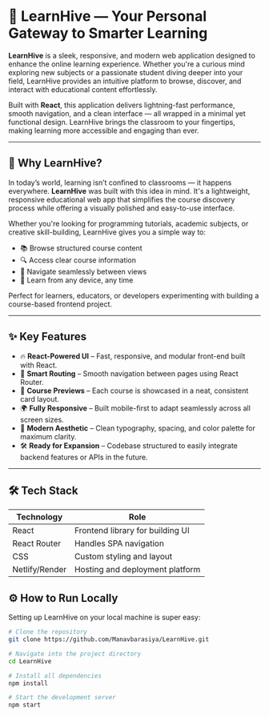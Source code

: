 # 🚀 LearnHive — Your Personal Gateway to Smarter Learning

**LearnHive** is a sleek, responsive, and modern web application designed to enhance the online learning experience. Whether you're a curious mind exploring new subjects or a passionate student diving deeper into your field, LearnHive provides an intuitive platform to browse, discover, and interact with educational content effortlessly.

Built with **React**, this application delivers lightning-fast performance, smooth navigation, and a clean interface — all wrapped in a minimal yet functional design. LearnHive brings the classroom to your fingertips, making learning more accessible and engaging than ever.

---

## 🌟 Why LearnHive?

In today’s world, learning isn’t confined to classrooms — it happens everywhere. **LearnHive** was built with this idea in mind. It's a lightweight, responsive educational web app that simplifies the course discovery process while offering a visually polished and easy-to-use interface.

Whether you're looking for programming tutorials, academic subjects, or creative skill-building, LearnHive gives you a simple way to:

- 📚 Browse structured course content  
- 🔍 Access clear course information  
- 🧭 Navigate seamlessly between views  
- 📱 Learn from any device, any time  

Perfect for learners, educators, or developers experimenting with building a course-based frontend project.

---

## ✨ Key Features

- 🔥 **React-Powered UI** – Fast, responsive, and modular front-end built with React.
- 🧠 **Smart Routing** – Smooth navigation between pages using React Router.
- 🎯 **Course Previews** – Each course is showcased in a neat, consistent card layout.
- 🌍 **Fully Responsive** – Built mobile-first to adapt seamlessly across all screen sizes.
- 🎨 **Modern Aesthetic** – Clean typography, spacing, and color palette for maximum clarity.
- 🛠 **Ready for Expansion** – Codebase structured to easily integrate backend features or APIs in the future.

---

## 🛠 Tech Stack

| Technology     | Role                                      |
|----------------|-------------------------------------------|
| React          | Frontend library for building UI          |
| React Router   | Handles SPA navigation                    |
| CSS            | Custom styling and layout                 |
| Netlify/Render | Hosting and deployment platform           |

## ⚙️ How to Run Locally

Setting up LearnHive on your local machine is super easy:

```bash
# Clone the repository
git clone https://github.com/Manavbarasiya/LearnHive.git

# Navigate into the project directory
cd LearnHive

# Install all dependencies
npm install

# Start the development server
npm start
